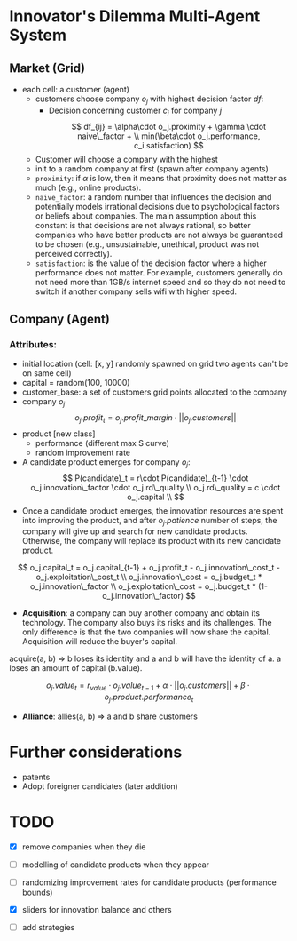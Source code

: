 # Innovator's Dilemma Multi-Agent System

## Market (Grid)

- each cell: a customer (agent)
    - customers choose company $o_j$ with highest decision factor $df$:
        - Decision concerning customer $c_i$ for company $j$
    $$
    df_{ij} = \alpha\cdot o_j.proximity + \gamma \cdot naive\_factor + \\ min(\beta\cdot o_j.performance, c_i.satisfaction)
    $$
    - Customer will choose a company with the highest 
    - init to a random company at first (spawn after company agents)
    - `proximity`: if $\alpha$ is low, then it means that proximity does not matter as much (e.g., online products).
    - `naive_factor`: a random number that influences the decision and potentially models irrational decisions due to psychological factors or beliefs about companies. The main assumption about this constant is that decisions are not always rational, so better companies who have better products are not always be guaranteed to be chosen (e.g., unsustainable, unethical, product was not perceived correctly).  
    - `satisfaction`: is the value of the decision factor where a higher performance does not matter. For example, customers generally do not need more than 1GB/s internet speed and so they do not need to switch if another company sells wifi with higher speed.

## Company (Agent)
### Attributes:
- initial location (cell: [x, y] randomly spawned on grid two agents can't be on same cell)
- capital = random(100, 10000)
- customer_base: a set of customers grid points allocated to the company
- company $o_j$ 
$$
o_j.profit_t =  o_j.profit\_margin \cdot ||o_j.customers||
$$
- product [new class]
    - performance (different max S curve)
    - random improvement rate 
- A candidate product emerges for company $o_j$:
$$
    P(candidate)_t = r\cdot P(candidate)_{t-1} \cdot o_j.innovation\_factor \cdot o_j.rd\_quality \\
    o_j.rd\_quality = c \cdot o_j.capital \\
$$
- Once a candidate product emerges, the innovation resources are spent into improving the product, and after $o_j.patience$ number of steps, the company will give up and search for new candidate products. Otherwise, the company will replace its product with its new candidate product.

$$
o_j.capital_t = o_j.capital_{t-1} + o_j.profit_t - o_j.innovation\_cost_t - o_j.exploitation\_cost_t \\
o_j.innovation\_cost = o_j.budget_t * o_j.innovation\_factor \\
o_j.exploitation\_cost = o_j.budget_t * (1-o_j.innovation\_factor)
$$

* **Acquisition**: a company can buy another company and obtain its technology. The company also buys its risks and its challenges. The only difference is that the two companies will now share the capital. Acquisition will reduce the buyer's capital.

acquire(a, b) => b loses its identity and a and b will have the identity of a. a loses an amount of capital (b.value).

$$
o_j.value_t = r_{value} \cdot o_j.value_{t-1} + \alpha\cdot ||o_j.customers|| + \beta\cdot o_j.product.performance_t
$$


* **Alliance**: allies(a, b) => a and b share customers

# Further considerations
- patents
- Adopt foreigner candidates (later addition)

# TODO
- [x] remove companies when they die
- [ ] modelling of candidate products when they appear
- [ ] randomizing improvement rates for candidate products (performance bounds)
- [x] sliders for innovation balance and others
- [ ] add strategies

